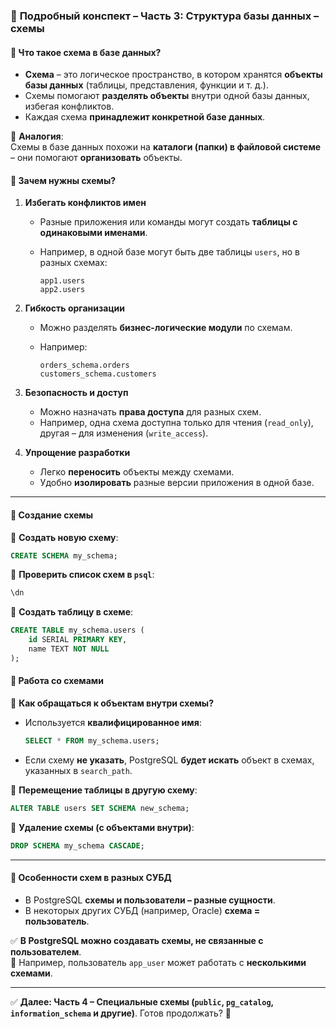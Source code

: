 ### 📌 **Подробный конспект – Часть 3: Структура базы данных – схемы**

#### 🔹 **Что такое схема в базе данных?**

- **Схема** – это логическое пространство, в котором хранятся **объекты базы данных** (таблицы, представления, функции и т. д.).
- Схемы помогают **разделять объекты** внутри одной базы данных, избегая конфликтов.
- Каждая схема **принадлежит конкретной базе данных**.

📌 **Аналогия**:  
Схемы в базе данных похожи на **каталоги (папки) в файловой системе** – они помогают **организовать** объекты.

#### 🔹 **Зачем нужны схемы?**

1. **Избегать конфликтов имен**
    
    - Разные приложения или команды могут создать **таблицы с одинаковыми именами**.
    - Например, в одной базе могут быть две таблицы `users`, но в разных схемах:
        
        ```
        app1.users
        app2.users
        ```
        
2. **Гибкость организации**
    
    - Можно разделять **бизнес-логические модули** по схемам.
    - Например:
        
        ```
        orders_schema.orders
        customers_schema.customers
        ```
        
3. **Безопасность и доступ**
    
    - Можно назначать **права доступа** для разных схем.
    - Например, одна схема доступна только для чтения (`read_only`), другая – для изменения (`write_access`).
4. **Упрощение разработки**
    
    - Легко **переносить** объекты между схемами.
    - Удобно **изолировать** разные версии приложения в одной базе.

---

#### 🔹 **Создание схемы**

📌 **Создать новую схему**:

```sql
CREATE SCHEMA my_schema;
```

📌 **Проверить список схем в `psql`**:

```sh
\dn
```

📌 **Создать таблицу в схеме**:

```sql
CREATE TABLE my_schema.users (
    id SERIAL PRIMARY KEY,
    name TEXT NOT NULL
);
```

#### 🔹 **Работа со схемами**

📌 **Как обращаться к объектам внутри схемы?**

- Используется **квалифицированное имя**:
    
    ```sql
    SELECT * FROM my_schema.users;
    ```
    
- Если схему **не указать**, PostgreSQL **будет искать** объект в схемах, указанных в `search_path`.

📌 **Перемещение таблицы в другую схему**:

```sql
ALTER TABLE users SET SCHEMA new_schema;
```

📌 **Удаление схемы (с объектами внутри)**:

```sql
DROP SCHEMA my_schema CASCADE;
```

---

#### 🔹 **Особенности схем в разных СУБД**

- В PostgreSQL **схемы и пользователи – разные сущности**.
- В некоторых других СУБД (например, Oracle) **схема = пользователь**.

✅ **В PostgreSQL можно создавать схемы, не связанные с пользователем**.  
📌 Например, пользователь `app_user` может работать с **несколькими схемами**.

---

✅ **Далее: Часть 4 – Специальные схемы (`public`, `pg_catalog`, `information_schema` и другие)**. Готов продолжать? 🚀
